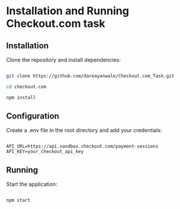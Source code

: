 # Installation and Running Checkout.com task

## Installation

Clone the repository and install dependencies:

```sh

git clone https://github.com/dareayanwale/Checkout.com_Task.git

cd checkout.com

npm install

```

## Configuration

Create a .env file in the root directory and add your credentials:

```env

API_URL=https://api.sandbox.checkout.com/payment-sessions
API_KEY=your_checkout_api_key

```

## Running

Start the application:


```sh

npm start

```